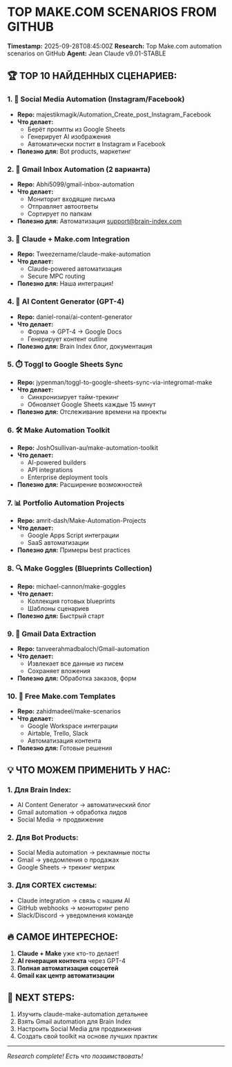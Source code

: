 # TOP MAKE.COM SCENARIOS FROM GITHUB
**Timestamp:** 2025-09-28T08:45:00Z
**Research:** Top Make.com automation scenarios on GitHub
**Agent:** Jean Claude v9.01-STABLE

## 🏆 TOP 10 НАЙДЕННЫХ СЦЕНАРИЕВ:

### 1. 📱 Social Media Automation (Instagram/Facebook)
- **Repo:** majestikmagik/Automation_Create_post_Instagram_Facebook
- **Что делает:** 
  - Берёт промпты из Google Sheets
  - Генерирует AI изображения
  - Автоматически постит в Instagram и Facebook
- **Полезно для:** Bot products, маркетинг

### 2. 📧 Gmail Inbox Automation (2 варианта)
- **Repo:** Abhi5099/gmail-inbox-automation
- **Что делает:**
  - Мониторит входящие письма
  - Отправляет автоответы
  - Сортирует по папкам
- **Полезно для:** Автоматизация support@brain-index.com

### 3. 🤖 Claude + Make.com Integration
- **Repo:** Tweezername/claude-make-automation
- **Что делает:**
  - Claude-powered автоматизация
  - Secure MPC routing
- **Полезно для:** Наша интеграция!

### 4. 📝 AI Content Generator (GPT-4)
- **Repo:** daniel-ronai/ai-content-generator
- **Что делает:**
  - Форма → GPT-4 → Google Docs
  - Генерирует контент outline
- **Полезно для:** Brain Index блог, документация

### 5. ⏱️ Toggl to Google Sheets Sync
- **Repo:** jypenman/toggl-to-google-sheets-sync-via-integromat-make
- **Что делает:**
  - Синхронизирует тайм-трекинг
  - Обновляет Google Sheets каждые 15 минут
- **Полезно для:** Отслеживание времени на проекты

### 6. 🛠️ Make Automation Toolkit
- **Repo:** JoshOsullivan-au/make-automation-toolkit
- **Что делает:**
  - AI-powered builders
  - API integrations
  - Enterprise deployment tools
- **Полезно для:** Расширение возможностей

### 7. 📊 Portfolio Automation Projects
- **Repo:** amrit-dash/Make-Automation-Projects
- **Что делает:**
  - Google Apps Script интеграции
  - SaaS автоматизации
- **Полезно для:** Примеры best practices

### 8. 🔍 Make Goggles (Blueprints Collection)
- **Repo:** michael-cannon/make-goggles
- **Что делает:**
  - Коллекция готовых blueprints
  - Шаблоны сценариев
- **Полезно для:** Быстрый старт

### 9. 📨 Gmail Data Extraction
- **Repo:** tanveerahmadbaloch/Gmail-automation
- **Что делает:**
  - Извлекает все данные из писем
  - Сохраняет вложения
- **Полезно для:** Обработка заказов, форм

### 10. 🎯 Free Make.com Templates
- **Repo:** zahidmadeel/make-scenarios
- **Что делает:**
  - Google Workspace интеграции
  - Airtable, Trello, Slack
  - Автоматизация контента
- **Полезно для:** Готовые решения

## 💡 ЧТО МОЖЕМ ПРИМЕНИТЬ У НАС:

### 1. Для Brain Index:
- AI Content Generator → автоматический блог
- Gmail automation → обработка лидов
- Social Media → продвижение

### 2. Для Bot Products:
- Social Media automation → рекламные посты
- Gmail → уведомления о продажах
- Google Sheets → трекинг метрик

### 3. Для CORTEX системы:
- Claude integration → связь с нашим AI
- GitHub webhooks → мониторинг репо
- Slack/Discord → уведомления команде

## 🔥 САМОЕ ИНТЕРЕСНОЕ:

1. **Claude + Make** уже кто-то делает!
2. **AI генерация контента** через GPT-4
3. **Полная автоматизация соцсетей**
4. **Gmail как центр автоматизации**

## 🎯 NEXT STEPS:

1. Изучить claude-make-automation детальнее
2. Взять Gmail automation для Brain Index
3. Настроить Social Media для продвижения
4. Создать свой toolkit на основе лучших практик

---
*Research complete! Есть что позаимствовать!*
